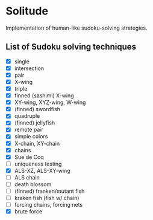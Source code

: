 # Solitude

Implementation of human-like sudoku-solving strategies.

## List of Sudoku solving techniques

- [x] single
- [x] intersection
- [x] pair
- [x] X-wing
- [x] triple
- [x] finned (sashimi) X-wing
- [x] XY-wing, XYZ-wing, W-wing
- [x] (finned) swordfish
- [x] quadruple
- [x] (finned) jellyfish
- [x] remote pair
- [x] simple colors
- [x] X-chain, XY-chain
- [x] chains
- [x] Sue de Coq
- [ ] uniqueness testing
- [x] ALS-XZ, ALS-XY-wing
- [ ] ALS chain
- [ ] death blossom
- [ ] (finned) franken/mutant fish
- [ ] kraken fish (fish w/ chain)
- [ ] forcing chains, forcing nets
- [x] brute force
